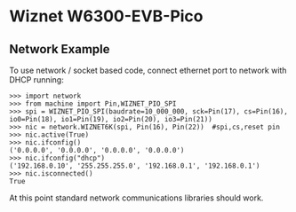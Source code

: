 # Wiznet W6300-EVB-Pico

## Network Example

To use network / socket based code, connect ethernet port to network with DHCP running:

```
>>> import network
>>> from machine import Pin,WIZNET_PIO_SPI
>>> spi = WIZNET_PIO_SPI(baudrate=10_000_000, sck=Pin(17), cs=Pin(16), io0=Pin(18), io1=Pin(19), io2=Pin(20), io3=Pin(21))
>>> nic = network.WIZNET6K(spi, Pin(16), Pin(22))  #spi,cs,reset pin
>>> nic.active(True)
>>> nic.ifconfig()
('0.0.0.0', '0.0.0.0', '0.0.0.0', '0.0.0.0')
>>> nic.ifconfig("dhcp")
('192.168.0.10', '255.255.255.0', '192.168.0.1', '192.168.0.1')
>>> nic.isconnected()
True
```
At this point standard network communications libraries should work.
